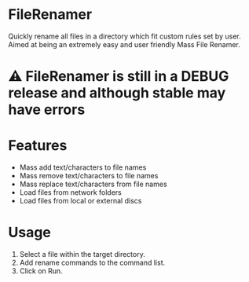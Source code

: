 # FileRenamer

Quickly rename all files in a directory which fit custom rules set by user.  Aimed at being an extremely easy and user friendly Mass File Renamer.

# ⚠ FileRenamer is still in a DEBUG release and although stable may have errors 

# Features

 - Mass add text/characters to file names
 - Mass remove text/characters to file names
 - Mass replace text/characters from file names
 - Load files from network folders
 - Load files from local or external discs

# Usage

1. Select a file within the target directory.
2. Add rename commands to the command list.
3. Click on Run.
